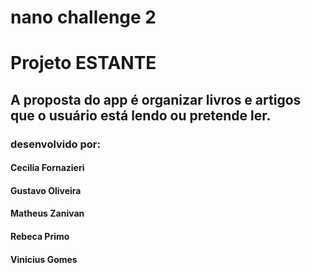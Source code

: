 # nano challenge 2

# Projeto ESTANTE #
## A proposta do app é organizar livros e artigos que o usuário está lendo ou pretende ler.
### desenvolvido por:
#### Cecilia Fornazieri
#### Gustavo Oliveira
#### Matheus Zanivan
#### Rebeca Primo
#### Vinicius Gomes
